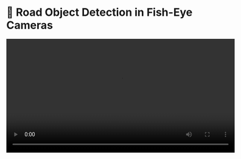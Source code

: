 # 🚗 Road Object Detection in Fish-Eye Cameras

<video controls width="600">
  <source src="https://github.com/user-attachments/assets/5a3ab98b-8020-4724-b473-6d97dc3b84ee" type="video/mp4">
  Your browser does not support the video tag.
</video>
